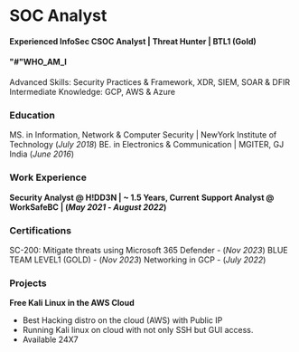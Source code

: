 # SOC Analyst

#### Experienced InfoSec CSOC Analyst | Threat Hunter | BTL1 (Gold)

#### "#"WHO_AM_I
Advanced Skills: Security Practices & Framework, XDR, SIEM, SOAR & DFIR
Intermediate Knowledge: GCP, AWS & Azure

### Education
MS. in Information, Network & Computer Security | NewYork Institute of Technology (_July 2018_)
BE. in Electronics & Communication | MGITER, GJ India (_June 2016_)

### Work Experience
**Security Analyst @ H!DD3N | ~ 1.5 Years, Current**
**Support Analyst @ WorkSafeBC | (_May 2021_ - _August 2022_)**

### Certifications
SC-200: Mitigate threats using Microsoft 365 Defender - (_Nov 2023_)
BLUE TEAM LEVEL1 (GOLD) - (_Nov 2023_)
Networking in GCP - (_July 2022_)

### Projects
**Free Kali Linux in the AWS Cloud**
 - Best Hacking distro on the cloud (AWS) with Public IP
 - Running Kali linux on cloud with not only SSH but GUI access.
 - Available 24X7
